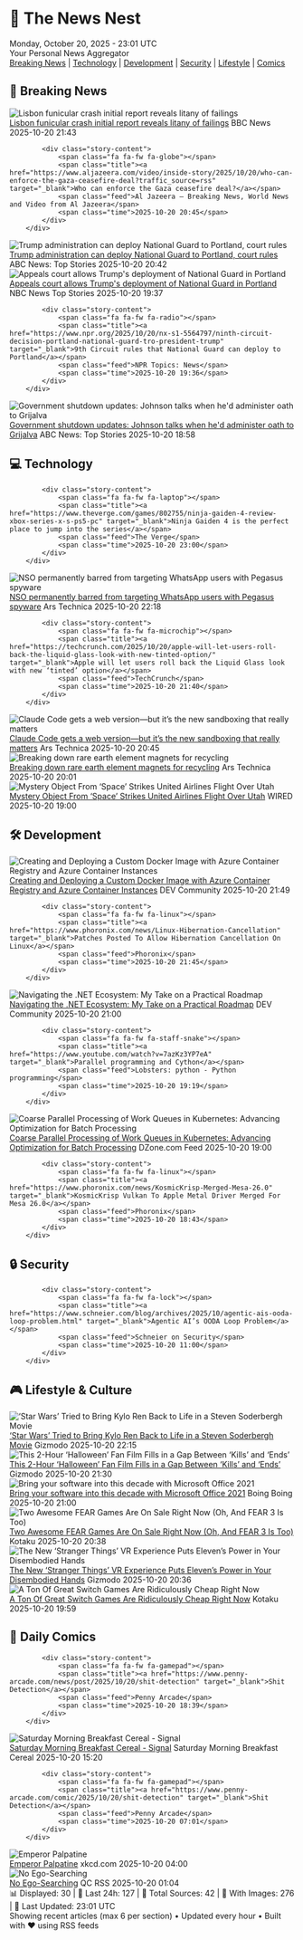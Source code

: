 <!-- Processing 54 RSS feeds at 2025-10-20 23:01:35 UTC -->
<!-- Processing: Poorly Drawn Lines -->
<!-- Processing: Dilbert -->
<!-- Processing: Questionable Content -->
<!-- Processing: BBC World News -->
<!-- Processing: BBC Breaking News -->
<!-- Processing: Reuters World News -->
<!-- Processing: ABC News Breaking -->
<!-- Processing: NBC News Breaking -->
<!-- Processing: Guardian World News -->
<!-- Processing: Sky News World -->
<!-- Processing: TechCrunch -->
<!-- Processing: The Verge -->
<!-- Processing: Ars Technica -->
<!-- Processing: WIRED -->
<!-- Processing: Slashdot -->
<!-- Processing: Hacker News -->
<!-- Processing: Phoronix Linux News -->
<!-- Processing: It's FOSS -->
<!-- Processing: Linux.com -->
<!-- Processing: GitLab Blog -->
<!-- Processing: InfoQ -->
<!-- Processing: Martin Fowler -->
<!-- Processing: Gizmodo -->
<!-- Processing: Boing Boing -->
<!-- Processing: Krebs on Security -->
<!-- Generated 6 new posts out of 25 feeds processed -->
<div class="newspaper-header">
    <h1 class="newspaper-title">📰 The News Nest</h1>
    <div class="newspaper-date">Monday, October 20, 2025 - 23:01 UTC</div>
    <div class="newspaper-subtitle">Your Personal News Aggregator</div>
</div>

<div class="newspaper-nav">
    <a href="#breaking">Breaking News</a> |
    <a href="#tech">Technology</a> |
    <a href="#dev">Development</a> |
    <a href="#security">Security</a> |
    <a href="#lifestyle">Lifestyle</a> |
    <a href="#webcomics">Comics</a>
</div>

<div class="news-section breaking-news" id="breaking">
<h2 class="section-header">🚨 Breaking News</h2>
<div class="stories-container">
<div class="story">
            <img src="https://ichef.bbci.co.uk/ace/standard/240/cpsprodpb/87ef/live/286fa830-adfe-11f0-ba75-093eca1ac29b.jpg" alt="Lisbon funicular crash initial report reveals litany of failings" class="story-image" loading="lazy" onerror="this.style.display='none'">
            <div class="story-content">
                <span class="fa fa-fw fa-earth-americas"></span>
                <span class="title"><a href="https://www.bbc.com/news/articles/c20pg8pzp2no?at_medium=RSS&at_campaign=rss" target="_blank">Lisbon funicular crash initial report reveals litany of failings</a></span>
                <span class="feed">BBC News</span>
                <span class="time">2025-10-20 21:43</span>
            </div>
        </div>
<div class="story">
            
            <div class="story-content">
                <span class="fa fa-fw fa-globe"></span>
                <span class="title"><a href="https://www.aljazeera.com/video/inside-story/2025/10/20/who-can-enforce-the-gaza-ceasefire-deal?traffic_source=rss" target="_blank">Who can enforce the Gaza ceasefire deal?</a></span>
                <span class="feed">Al Jazeera – Breaking News, World News and Video from Al Jazeera</span>
                <span class="time">2025-10-20 20:45</span>
            </div>
        </div>
<div class="story">
            <img src="https://s.abcnews.com/images/US/portland-troops-mo_1760992509553_hpMain_4x3t_384.jpg" alt="Trump administration can deploy National Guard to Portland, court rules" class="story-image" loading="lazy" onerror="this.style.display='none'">
            <div class="story-content">
                <span class="fa fa-fw fa-tv"></span>
                <span class="title"><a href="https://abcnews.go.com/US/trump-administration-deploy-national-guard-portland-court-rules/story?id=126696414" target="_blank">Trump administration can deploy National Guard to Portland, court rules</a></span>
                <span class="feed">ABC News: Top Stories</span>
                <span class="time">2025-10-20 20:42</span>
            </div>
        </div>
<div class="story">
            <img src="https://media-cldnry.s-nbcnews.com/image/upload/t_fit_1500w/rockcms/2025-10/251014-portland-protest-se-203p-56fff8.jpg" alt="Appeals court allows Trump&#x27;s deployment of National Guard in Portland" class="story-image" loading="lazy" onerror="this.style.display='none'">
            <div class="story-content">
                <span class="fa fa-fw fa-broadcast-tower"></span>
                <span class="title"><a href="https://www.nbcnews.com/politics/national-security/appeals-court-allows-trumps-deployment-national-guard-portland-rcna236877" target="_blank">Appeals court allows Trump&#x27;s deployment of National Guard in Portland</a></span>
                <span class="feed">NBC News Top Stories</span>
                <span class="time">2025-10-20 19:37</span>
            </div>
        </div>
<div class="story">
            
            <div class="story-content">
                <span class="fa fa-fw fa-radio"></span>
                <span class="title"><a href="https://www.npr.org/2025/10/20/nx-s1-5564797/ninth-circuit-decision-portland-national-guard-tro-president-trump" target="_blank">9th Circuit rules that National Guard can deploy to Portland</a></span>
                <span class="feed">NPR Topics: News</span>
                <span class="time">2025-10-20 19:36</span>
            </div>
        </div>
<div class="story">
            <img src="https://s.abcnews.com/images/US/mike-johnson-6-epa-gmh-251020_1760977237874_hpMain_4x3t_384.jpg" alt="Government shutdown updates: Johnson talks when he&#x27;d administer oath to Grijalva" class="story-image" loading="lazy" onerror="this.style.display='none'">
            <div class="story-content">
                <span class="fa fa-fw fa-tv"></span>
                <span class="title"><a href="https://abcnews.go.com/Politics/live-updates/government-shutdown-live-updates/?id=126242587" target="_blank">Government shutdown updates: Johnson talks when he&#x27;d administer oath to Grijalva</a></span>
                <span class="feed">ABC News: Top Stories</span>
                <span class="time">2025-10-20 18:58</span>
            </div>
        </div>
</div>
</div>
<div class="news-section tech-news" id="tech">
<h2 class="section-header">💻 Technology</h2>
<div class="stories-container">
<div class="story">
            
            <div class="story-content">
                <span class="fa fa-fw fa-laptop"></span>
                <span class="title"><a href="https://www.theverge.com/games/802755/ninja-gaiden-4-review-xbox-series-x-s-ps5-pc" target="_blank">Ninja Gaiden 4 is the perfect place to jump into the series</a></span>
                <span class="feed">The Verge</span>
                <span class="time">2025-10-20 23:00</span>
            </div>
        </div>
<div class="story">
            <img src="https://cdn.arstechnica.net/wp-content/uploads/2025/10/whatsapp-500x500.jpg" alt="NSO permanently barred from targeting WhatsApp users with Pegasus spyware" class="story-image" loading="lazy" onerror="this.style.display='none'">
            <div class="story-content">
                <span class="fa fa-fw fa-cog"></span>
                <span class="title"><a href="https://arstechnica.com/security/2025/10/nso-permanently-barred-from-targeting-whatsapp-users-with-pegasus-spyware/" target="_blank">NSO permanently barred from targeting WhatsApp users with Pegasus spyware</a></span>
                <span class="feed">Ars Technica</span>
                <span class="time">2025-10-20 22:18</span>
            </div>
        </div>
<div class="story">
            
            <div class="story-content">
                <span class="fa fa-fw fa-microchip"></span>
                <span class="title"><a href="https://techcrunch.com/2025/10/20/apple-will-let-users-roll-back-the-liquid-glass-look-with-new-tinted-option/" target="_blank">Apple will let users roll back the Liquid Glass look with new ‘tinted’ option</a></span>
                <span class="feed">TechCrunch</span>
                <span class="time">2025-10-20 21:40</span>
            </div>
        </div>
<div class="story">
            <img src="https://cdn.arstechnica.net/wp-content/uploads/2025/10/Screenshot-2025-10-20-at-3.36.24-PM-500x500.png" alt="Claude Code gets a web version—but it’s the new sandboxing that really matters" class="story-image" loading="lazy" onerror="this.style.display='none'">
            <div class="story-content">
                <span class="fa fa-fw fa-cog"></span>
                <span class="title"><a href="https://arstechnica.com/ai/2025/10/claude-code-gets-a-web-version-but-its-the-new-sandboxing-that-really-matters/" target="_blank">Claude Code gets a web version—but it’s the new sandboxing that really matters</a></span>
                <span class="feed">Ars Technica</span>
                <span class="time">2025-10-20 20:45</span>
            </div>
        </div>
<div class="story">
            <img src="https://cdn.arstechnica.net/wp-content/uploads/2025/10/GettyImages-1359528962-e1760988838500-500x500.jpg" alt="Breaking down rare earth element magnets for recycling" class="story-image" loading="lazy" onerror="this.style.display='none'">
            <div class="story-content">
                <span class="fa fa-fw fa-cog"></span>
                <span class="title"><a href="https://arstechnica.com/science/2025/10/breaking-down-rare-earth-element-magnets-for-recycling/" target="_blank">Breaking down rare earth element magnets for recycling</a></span>
                <span class="feed">Ars Technica</span>
                <span class="time">2025-10-20 20:01</span>
            </div>
        </div>
<div class="story">
            <img src="https://media.wired.com/photos/68f65dea692735b39dbd9c74/master/pass/Mystery-Object-From-%E2%80%98Space%E2%80%99-Science-2208683302.jpg" alt="Mystery Object From ‘Space’ Strikes United Airlines Flight Over Utah" class="story-image" loading="lazy" onerror="this.style.display='none'">
            <div class="story-content">
                <span class="fa fa-fw fa-bolt"></span>
                <span class="title"><a href="https://www.wired.com/story/mystery-space-object-strikes-united-airlines-flight-over-utah/" target="_blank">Mystery Object From ‘Space’ Strikes United Airlines Flight Over Utah</a></span>
                <span class="feed">WIRED</span>
                <span class="time">2025-10-20 19:00</span>
            </div>
        </div>
</div>
</div>
<div class="news-section dev-news" id="dev">
<h2 class="section-header">🛠️ Development</h2>
<div class="stories-container">
<div class="story">
            <img src="https://media2.dev.to/dynamic/image/width=800%2Cheight=%2Cfit=scale-down%2Cgravity=auto%2Cformat=auto/https%3A%2F%2Fdev-to-uploads.s3.amazonaws.com%2Fuploads%2Farticles%2Fb1v5ck8ntbyhasjn1u6n.png" alt="Creating and Deploying a Custom Docker Image with Azure Container Registry and Azure Container Instances" class="story-image" loading="lazy" onerror="this.style.display='none'">
            <div class="story-content">
                <span class="fa fa-fw fa-code"></span>
                <span class="title"><a href="https://dev.to/theodora_e6f61d02577a5f06/creating-and-deploying-a-custom-docker-image-with-azure-container-registry-and-azure-container-3d80" target="_blank">Creating and Deploying a Custom Docker Image with Azure Container Registry and Azure Container Instances</a></span>
                <span class="feed">DEV Community</span>
                <span class="time">2025-10-20 21:49</span>
            </div>
        </div>
<div class="story">
            
            <div class="story-content">
                <span class="fa fa-fw fa-linux"></span>
                <span class="title"><a href="https://www.phoronix.com/news/Linux-Hibernation-Cancellation" target="_blank">Patches Posted To Allow Hibernation Cancellation On Linux</a></span>
                <span class="feed">Phoronix</span>
                <span class="time">2025-10-20 21:45</span>
            </div>
        </div>
<div class="story">
            <img src="https://media2.dev.to/dynamic/image/width=800%2Cheight=%2Cfit=scale-down%2Cgravity=auto%2Cformat=auto/https%3A%2F%2Fdev-to-uploads.s3.amazonaws.com%2Fuploads%2Farticles%2F704kk4pwnd97nmto28ke.jpg" alt="Navigating the .NET Ecosystem: My Take on a Practical Roadmap" class="story-image" loading="lazy" onerror="this.style.display='none'">
            <div class="story-content">
                <span class="fa fa-fw fa-code"></span>
                <span class="title"><a href="https://dev.to/eli77rhm/navigating-the-net-ecosystem-my-take-on-a-practical-roadmap-463o" target="_blank">Navigating the .NET Ecosystem: My Take on a Practical Roadmap</a></span>
                <span class="feed">DEV Community</span>
                <span class="time">2025-10-20 21:00</span>
            </div>
        </div>
<div class="story">
            
            <div class="story-content">
                <span class="fa fa-fw fa-staff-snake"></span>
                <span class="title"><a href="https://www.youtube.com/watch?v=7azKz3YP7eA" target="_blank">Parallel programming and Cython</a></span>
                <span class="feed">Lobsters: python - Python programming</span>
                <span class="time">2025-10-20 19:19</span>
            </div>
        </div>
<div class="story">
            <img src="https://dz2cdn1.dzone.com/thumbnail?fid=18706261&w=600" alt="Coarse Parallel Processing of Work Queues in Kubernetes: Advancing Optimization for Batch Processing" class="story-image" loading="lazy" onerror="this.style.display='none'">
            <div class="story-content">
                <span class="fa fa-fw fa-newspaper"></span>
                <span class="title"><a href="https://dzone.com/articles/kubernetes-work-queue-parallel-processing" target="_blank">Coarse Parallel Processing of Work Queues in Kubernetes: Advancing Optimization for Batch Processing</a></span>
                <span class="feed">DZone.com Feed</span>
                <span class="time">2025-10-20 19:00</span>
            </div>
        </div>
<div class="story">
            
            <div class="story-content">
                <span class="fa fa-fw fa-linux"></span>
                <span class="title"><a href="https://www.phoronix.com/news/KosmicKrisp-Merged-Mesa-26.0" target="_blank">KosmicKrisp Vulkan To Apple Metal Driver Merged For Mesa 26.0</a></span>
                <span class="feed">Phoronix</span>
                <span class="time">2025-10-20 18:43</span>
            </div>
        </div>
</div>
</div>
<div class="news-section security-news" id="security">
<h2 class="section-header">🔒 Security</h2>
<div class="stories-container">
<div class="story">
            
            <div class="story-content">
                <span class="fa fa-fw fa-lock"></span>
                <span class="title"><a href="https://www.schneier.com/blog/archives/2025/10/agentic-ais-ooda-loop-problem.html" target="_blank">Agentic AI’s OODA Loop Problem</a></span>
                <span class="feed">Schneier on Security</span>
                <span class="time">2025-10-20 11:00</span>
            </div>
        </div>
</div>
</div>
<div class="news-section lifestyle-news" id="lifestyle">
<h2 class="section-header">🎮 Lifestyle & Culture</h2>
<div class="stories-container">
<div class="story">
            <img src="https://gizmodo.com/app/uploads/2025/10/Adam-Driver-Ben-Solo-Star-Wars-1280x853.jpg" alt="‘Star Wars’ Tried to Bring Kylo Ren Back to Life in a Steven Soderbergh Movie" class="story-image" loading="lazy" onerror="this.style.display='none'">
            <div class="story-content">
                <span class="fa fa-fw fa-computer"></span>
                <span class="title"><a href="https://gizmodo.com/kylo-ren-movie-adam-driver-steven-soderbergh-2000674641" target="_blank">‘Star Wars’ Tried to Bring Kylo Ren Back to Life in a Steven Soderbergh Movie</a></span>
                <span class="feed">Gizmodo</span>
                <span class="time">2025-10-20 22:15</span>
            </div>
        </div>
<div class="story">
            <img src="https://gizmodo.com/app/uploads/2025/10/Halloween-Fan-Film-1280x853.jpg" alt="This 2-Hour ‘Halloween’ Fan Film Fills in a Gap Between ‘Kills’ and ‘Ends’" class="story-image" loading="lazy" onerror="this.style.display='none'">
            <div class="story-content">
                <span class="fa fa-fw fa-computer"></span>
                <span class="title"><a href="https://gizmodo.com/this-2-hour-halloween-fan-film-fills-in-a-gap-between-kills-and-ends-2000674453" target="_blank">This 2-Hour ‘Halloween’ Fan Film Fills in a Gap Between ‘Kills’ and ‘Ends’</a></span>
                <span class="feed">Gizmodo</span>
                <span class="time">2025-10-20 21:30</span>
            </div>
        </div>
<div class="story">
            <img src="https://i0.wp.com/boingboing.net/wp-content/uploads/2025/10/Microsoft-Office-Professional-2021-for-Windows-1.jpg?fit=1200%2C800&amp;quality=60&amp;ssl=1" alt="Bring your software into this decade with Microsoft Office 2021" class="story-image" loading="lazy" onerror="this.style.display='none'">
            <div class="story-content">
                <span class="fa fa-fw fa-arrow-right"></span>
                <span class="title"><a href="https://boingboing.net/2025/10/20/bring-your-software-into-this-decade-with-microsoft-office-2021.html" target="_blank">Bring your software into this decade with Microsoft Office 2021</a></span>
                <span class="feed">Boing Boing</span>
                <span class="time">2025-10-20 21:00</span>
            </div>
        </div>
<div class="story">
            <img src="https://kotaku.com/app/uploads/2025/10/fearmain-1280x720.jpg" alt="Two Awesome FEAR Games Are On Sale Right Now (Oh, And FEAR 3 Is Too)" class="story-image" loading="lazy" onerror="this.style.display='none'">
            <div class="story-content">
                <span class="fa fa-fw fa-gamepad"></span>
                <span class="title"><a href="https://kotaku.com/fear-project-origin-monolith-productions-mordor-2000637400" target="_blank">Two Awesome FEAR Games Are On Sale Right Now (Oh, And FEAR 3 Is Too)</a></span>
                <span class="feed">Kotaku</span>
                <span class="time">2025-10-20 20:38</span>
            </div>
        </div>
<div class="story">
            <img src="https://gizmodo.com/app/uploads/2025/10/stranger-things-catalyst-review-vr-1280x853.jpg" alt="The New ‘Stranger Things’ VR Experience Puts Eleven’s Power in Your Disembodied Hands" class="story-image" loading="lazy" onerror="this.style.display='none'">
            <div class="story-content">
                <span class="fa fa-fw fa-computer"></span>
                <span class="title"><a href="https://gizmodo.com/stranger-things-catalyst-vr-review-netflix-sandbox-2000674414" target="_blank">The New ‘Stranger Things’ VR Experience Puts Eleven’s Power in Your Disembodied Hands</a></span>
                <span class="feed">Gizmodo</span>
                <span class="time">2025-10-20 20:36</span>
            </div>
        </div>
<div class="story">
            <img src="https://kotaku.com/app/uploads/2025/10/Switch.jpg" alt="A Ton Of Great Switch Games Are Ridiculously Cheap Right Now" class="story-image" loading="lazy" onerror="this.style.display='none'">
            <div class="story-content">
                <span class="fa fa-fw fa-gamepad"></span>
                <span class="title"><a href="https://kotaku.com/switch-2-sale-cyberpunk-2077-roguelike-eshop-deals-2000637360" target="_blank">A Ton Of Great Switch Games Are Ridiculously Cheap Right Now</a></span>
                <span class="feed">Kotaku</span>
                <span class="time">2025-10-20 19:59</span>
            </div>
        </div>
</div>
</div>
<div class="news-section webcomics-section" id="webcomics">
<h2 class="section-header">🎨 Daily Comics</h2>
<div class="stories-container">
<div class="story">
            
            <div class="story-content">
                <span class="fa fa-fw fa-gamepad"></span>
                <span class="title"><a href="https://www.penny-arcade.com/news/post/2025/10/20/shit-detection" target="_blank">Shit Detection</a></span>
                <span class="feed">Penny Arcade</span>
                <span class="time">2025-10-20 18:39</span>
            </div>
        </div>
<div class="story">
            <img src="https://www.smbc-comics.com/comics/1760935117-20251020.png" alt="Saturday Morning Breakfast Cereal - Signal" class="story-image" loading="lazy" onerror="this.style.display='none'">
            <div class="story-content">
                <span class="fa fa-fw fa-smile"></span>
                <span class="title"><a href="https://www.smbc-comics.com/comic/signal-4" target="_blank">Saturday Morning Breakfast Cereal - Signal</a></span>
                <span class="feed">Saturday Morning Breakfast Cereal</span>
                <span class="time">2025-10-20 15:20</span>
            </div>
        </div>
<div class="story">
            
            <div class="story-content">
                <span class="fa fa-fw fa-gamepad"></span>
                <span class="title"><a href="https://www.penny-arcade.com/comic/2025/10/20/shit-detection" target="_blank">Shit Detection</a></span>
                <span class="feed">Penny Arcade</span>
                <span class="time">2025-10-20 07:01</span>
            </div>
        </div>
<div class="story">
            <img src="https://imgs.xkcd.com/comics/emperor_palpatine.png" alt="Emperor Palpatine" class="story-image" loading="lazy" onerror="this.style.display='none'">
            <div class="story-content">
                <span class="fa fa-fw fa-laugh"></span>
                <span class="title"><a href="https://xkcd.com/3157/" target="_blank">Emperor Palpatine</a></span>
                <span class="feed">xkcd.com</span>
                <span class="time">2025-10-20 04:00</span>
            </div>
        </div>
<div class="story">
            <img src="http://www.questionablecontent.net/comics/5682.png" alt="No Ego-Searching" class="story-image" loading="lazy" onerror="this.style.display='none'">
            <div class="story-content">
                <span class="fa fa-fw fa-music"></span>
                <span class="title"><a href="http://questionablecontent.net/view.php?comic=5682" target="_blank">No Ego-Searching</a></span>
                <span class="feed">QC RSS</span>
                <span class="time">2025-10-20 01:04</span>
            </div>
        </div>
</div>
</div>

<div class="newspaper-footer">
    <div class="stats">
        📊 Displayed: 30 | 📅 Last 24h: 127 | 📡 Total Sources: 42 | 📸 With Images: 276 |
        🔄 Last Updated: 23:01 UTC
    </div>
    <div class="footer-note">
        Showing recent articles (max 6 per section) • Updated every hour • Built with ❤️ using RSS feeds
    </div>
</div>
